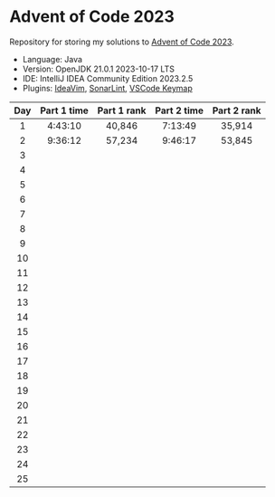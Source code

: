 # Advent of Code 2023

Repository for storing my solutions to [Advent of Code 2023](https://adventofcode.com/2023).

- Language: Java
- Version: OpenJDK 21.0.1 2023-10-17 LTS
- IDE: IntelliJ IDEA Community Edition 2023.2.5
- Plugins: [IdeaVim](https://github.com/JetBrains/ideavim),
[SonarLint](https://plugins.jetbrains.com/plugin/7973-sonarlint),
[VSCode Keymap](https://plugins.jetbrains.com/plugin/12062-vscode-keymap)

| Day | Part 1 time | Part 1 rank | Part 2 time | Part 2 rank |
|:---:|:-----------:|:-----------:|:-----------:|:-----------:|
|  1  |   4:43:10   |   40,846    |   7:13:49   |   35,914    |
|  2  |   9:36:12   |   57,234    |   9:46:17   |   53,845    |
|  3  |             |             |             |             |
|  4  |             |             |             |             |
|  5  |             |             |             |             |
|  6  |             |             |             |             |
|  7  |             |             |             |             |
|  8  |             |             |             |             |
|  9  |             |             |             |             |
| 10  |             |             |             |             |
| 11  |             |             |             |             |
| 12  |             |             |             |             |
| 13  |             |             |             |             |
| 14  |             |             |             |             |
| 15  |             |             |             |             |
| 16  |             |             |             |             |
| 17  |             |             |             |             |
| 18  |             |             |             |             |
| 19  |             |             |             |             |
| 20  |             |             |             |             |
| 21  |             |             |             |             |
| 22  |             |             |             |             |
| 23  |             |             |             |             |
| 24  |             |             |             |             |
| 25  |             |             |             |             |
